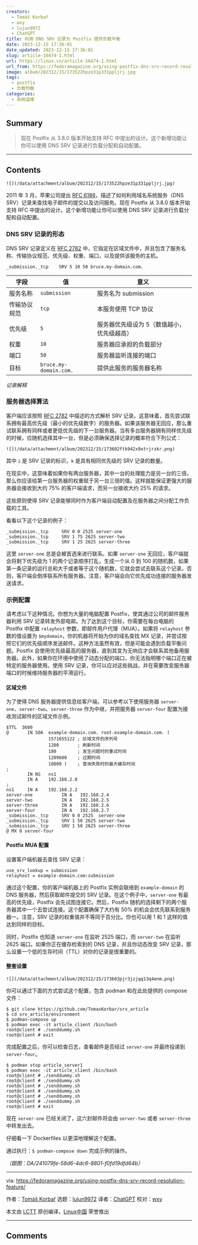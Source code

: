 ```yaml
---
creators:
  - Tomáš Korbař
  - wxy
  - lujun9972
  - ChatGPT
title: 利用 DNS SRV 记录为 Postfix 提供负载平衡
date: 2023-12-15 17:36:01
date_updated: 2023-12-15 17:36:01
slug: article-16474-1.html
url: https://linux.cn/article-16474-1.html
url_from: https://fedoramagazine.org/using-postfix-dns-srv-record-resolution-feature/
image: album/202312/15/173522hpze31p331ppljrj.jpg
tags:
  - postfix
  - 负载均衡
categories:
  - 系统运维
---
```


## Summary

> 现在 Postfix 从 3.8.0 版本开始支持 RFC 中提出的设计。这个新增功能让你可以使用 DNS SRV 记录进行负载分配和自动配置。

***

<!-- more -->

## Contents

`![](/data/attachment/album/202312/15/173522hpze31p331ppljrj.jpg)`

2011 年 3 月，苹果公司提出 [RFC 6186](https://www.ietf.org/rfc/rfc6186.txt)，描述了如何利用域名系统服务（DNS SRV）记录来查找电子邮件的提交以及访问服务。现在 Postfix 从 3.8.0 版本开始支持 RFC 中提出的设计。这个新增功能让你可以使用 DNS SRV 记录进行负载分配和自动配置。

### DNS SRV 记录的形态

DNS SRV 记录定义在 [RFC 2782](https://www.ietf.org/rfc/rfc2782.txt) 中，它指定在区域文件中，并且包含了服务名称、传输协议规范、优先级、权重、端口，以及提供该服务的主机。

```shell
_submission._tcp    SRV 5 10 50 bruce.my-domain.com.
```

| 字段 | 值 | 意义 |
| --- | --- | --- |
| 服务名称 | `submission` | 服务名为 submission |
| 传输协议规范 | `tcp` | 本服务使用 TCP 协议 |
| 优先级 | `5` | 服务器优先级设为 5（数值越小，优先级越高） |
| 权重 | `10` | 服务器应承担的负载部分 |
| 端口 | `50` | 服务器监听连接的端口 |
| 目标 |  `bruce.my-domain.com.` | 提供此服务的服务器名称 |

*记录解释*

### 服务器选择算法

客户端应该按照 [RFC 2782](https://www.ietf.org/rfc/rfc2782.txt) 中描述的方式解析 SRV 记录。这意味着，首先尝试联系拥有最高优先级（最小的优先级数字）的服务器。如果该服务器无回应，那么重试联系拥有同样或者更低优先级的下一台服务器。当有多台服务器拥有同样优先级的时候，应随机选择其中一台，但是必须确保选择记录的概率符合下列公式：

`![](/data/attachment/album/202312/15/173602ftk942x9xtrjrzkr.png)`

其中 `i` 是 SRV 记录的标识，`k` 是具有相同优先级的 SRV 记录的数量。

在现实中，这意味着如果你有两台服务器，其中一台的处理能力是另一台的三倍，那么你应该给第一台服务器的权重赋于另一台三倍的值。这样就能保证更强大的服务器会接收到大约 75% 的客户端请求，而另一台接收大约 25% 的请求。

这些原则使得 SRV 记录能够同时作为客户端自动配置及在服务器之间分配工作负载的工具。

看看以下这个记录的例子：

```shell
_submission._tcp     SRV 0 0 2525 server-one
_submission._tcp     SRV 1 75 2625 server-two
_submission._tcp     SRV 1 25 2625 server-three
```

这里 `server-one` 总是会被首选来进行联系。如果 `server-one` 无回应，客户端就会将剩下优先级为 1 的两个记录顺序打乱，生成一个从 0 到 100 的随机数，如果第一条记录的运行总和大于或者等于这个随机数，它就会尝试去联系这个记录。否则，客户端会倒序联系所有服务器。注意，客户端会向它优先成功连接的服务器发送请求。

### 示例配置

请考虑以下这种情况。你想为大量的电脑配置 Postfix，使其通过公司的邮件服务器利用 SRV 记录转发外部电邮。为了达到这个目标，你需要在每台电脑的 Postfix 中配置 `relayhost` 参数，即邮件用户代理（MUA）。如果将 `relayhost` 参数的值设置为 `$mydomain`，你的机器将开始为你的域名查找 MX 记录，并尝试按照它们的优先级顺序发送邮件。这种方法虽然有效，但是可能会遇到负载平衡问题。Postfix 会使用优先级最高的服务器，直到其变为无响应才会联系其他备用服务器。此外，如果你在环境中使用了动态分配的端口，你无法指明哪个端口正在被特定的服务器使用。使用 SRV 记录，你可以应对这些挑战，并在需要改变服务器端口的时候维持服务器的平滑运行。

#### 区域文件

为了使得 DNS 服务器提供信息给客户端，可以参考以下使用服务器 `server-one`、`server-two`、`server-three` 作为中继，并把服务器 `server-four` 配置为接收测试邮件的区域文件示例。

```shell
$TTL  3600
@       IN SOA  example-domain.com. root.example-domain.com. (
                1571655122 ; 区域文件的序列号
                1200       ; 刷新时间
                180        ; 发生问题时的重试时间
                1209600    ; 过期时间
                10800 )    ; 查询失败时的最大缓存时间
;
        IN NS   ns1
        IN A    192.168.2.0
;
ns1     IN A    192.168.2.2
server-one           IN A   192.168.2.4
server-two           IN A   192.168.2.5
server-three         IN A   192.168.2.6
server-four          IN A   192.168.2.7
_submission._tcp     SRV 0 0 2525  server-one
_submission._tcp     SRV 1 50 2625 server-two
_submission._tcp     SRV 1 50 2625 server-three
@ MX 0 server-four
```

#### Postfix MUA 配置

设置客户端机器去查找 SRV 记录：

```shell
use_srv_lookup = submission
relayhost = example-domain.com:submission
```

通过这个配置，你的客户端机器上的 Postfix 实例会联络到 `example-domain` 的 DNS 服务器，然后获取邮件提交的 SRV 记录。在这个例子中，`server-one` 有最高的优先级，Postfix 会先试图连接它。然后，Postfix 随机的选择剩下的两个服务器其中一个去尝试连接。这个配置确保了大约有 50% 的机会会优先联系到服务器一。注意，SRV 记录的权重值并不等同于百分比。你也可以用 1 和 1 这样的值达到同样的目标。

同时，Postfix 也知道 `server-one` 在监听 2525 端口，而 `server-two` 在监听 2625 端口。如果你正在缓存检索到的 DNS 记录，并且你动态改变 SRV 记录，那么设置一个低的生存时间（TTL）对你的记录是很重要的。

#### 整套设置

`![](/data/attachment/album/202312/15/173603pjr3jzjqq13q4enm.png)`

你可以通过下面的方式尝试这个配置，包含 podman 和在此处提供的 compose 文件：

```shell
$ git clone https://github.com/TomasKorbar/srv_article
$ cd srv_article/environment
$ podman-compose up
$ podman exec -it article_client /bin/bash
root@client # ./senddummy.sh
root@client # exit
```

完成配置之后，你可以检查日志，查看邮件是否经过 `server-one` 并最终投递到 `server-four`。

```shell
$ podman stop article_server1
$ podman exec -it article_client /bin/bash
root@client # ./senddummy.sh
root@client # ./senddummy.sh
root@client # ./senddummy.sh
root@client # ./senddummy.sh
root@client # ./senddummy.sh
root@client # ./senddummy.sh
root@client # exit
```

现在 `server-one` 已经关闭了，这六封邮件将会由 `server-two` 或者 `server-three` 中转发出去。

仔细看一下 Dockerfiles 以更深地理解这个配置。

通过执行：`$ podman-compose down` 完成示例的操作。

*（题图：DA/241079fe-58d6-4dc6-8801-f0fd19dfd64b）*

---

via: <https://fedoramagazine.org/using-postfix-dns-srv-record-resolution-feature/>

作者：[Tomáš Korbař](https://fedoramagazine.org/author/tkorbar/) 选题：[lujun9972](https://github.com/lujun9972) 译者：[ChatGPT](https://linux.cn/lctt/ChatGPT) 校对：[wxy](https://github.com/wxy)

本文由 [LCTT](https://github.com/LCTT/TranslateProject) 原创编译，[Linux中国](https://linux.cn/) 荣誉推出

***

## Comments
